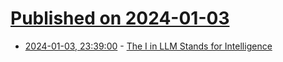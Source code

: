 # [Published on 2024-01-03](index.md)

* [2024-01-03, 23:39:00](https://soylentnews.org/article.pl?sid=24/01/03/0130218&from=rss) - [The I in LLM Stands for Intelligence](https://soylentnews.org/article.pl?sid=24/01/03/0130218&from=rss)
